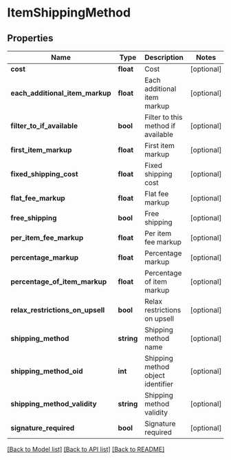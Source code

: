 # ItemShippingMethod

## Properties
Name | Type | Description | Notes
------------ | ------------- | ------------- | -------------
**cost** | **float** | Cost | [optional] 
**each_additional_item_markup** | **float** | Each additional item markup | [optional] 
**filter_to_if_available** | **bool** | Filter to this method if available | [optional] 
**first_item_markup** | **float** | First item markup | [optional] 
**fixed_shipping_cost** | **float** | Fixed shipping cost | [optional] 
**flat_fee_markup** | **float** | Flat fee markup | [optional] 
**free_shipping** | **bool** | Free shipping | [optional] 
**per_item_fee_markup** | **float** | Per item fee markup | [optional] 
**percentage_markup** | **float** | Percentage markup | [optional] 
**percentage_of_item_markup** | **float** | Percentage of item markup | [optional] 
**relax_restrictions_on_upsell** | **bool** | Relax restrictions on upsell | [optional] 
**shipping_method** | **string** | Shipping method name | [optional] 
**shipping_method_oid** | **int** | Shipping method object identifier | [optional] 
**shipping_method_validity** | **string** | Shipping method validity | [optional] 
**signature_required** | **bool** | Signature required | [optional] 

[[Back to Model list]](../README.md#documentation-for-models) [[Back to API list]](../README.md#documentation-for-api-endpoints) [[Back to README]](../README.md)


